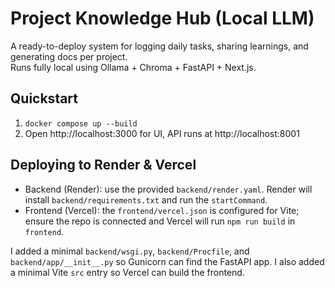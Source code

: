 # Project Knowledge Hub (Local LLM)

A ready-to-deploy system for logging daily tasks, sharing learnings, and generating docs per project.  
Runs fully local using Ollama + Chroma + FastAPI + Next.js.

## Quickstart
1. `docker compose up --build`
2. Open http://localhost:3000 for UI, API runs at http://localhost:8001


## Deploying to Render & Vercel

- Backend (Render): use the provided `backend/render.yaml`. Render will install `backend/requirements.txt` and run the `startCommand`.
- Frontend (Vercel): the `frontend/vercel.json` is configured for Vite; ensure the repo is connected and Vercel will run `npm run build` in `frontend`.

I added a minimal `backend/wsgi.py`, `backend/Procfile`, and `backend/app/__init__.py` so Gunicorn can find the FastAPI app. I also added a minimal Vite `src` entry so Vercel can build the frontend.


